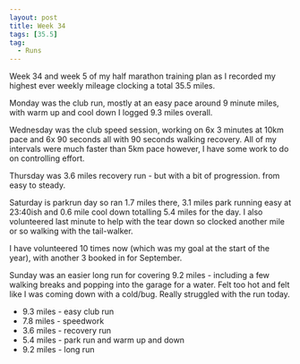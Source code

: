 ```yaml
---
layout: post
title: Week 34
tags: [35.5]
tag:
  - Runs
---
```


Week 34 and week 5 of my half marathon training plan as I recorded my highest ever weekly mileage clocking a total 35.5 miles.

Monday was the club run, mostly at an easy pace around 9 minute miles, with warm up and cool down I logged 9.3 miles overall.

Wednesday was the club speed session, working on 6x 3 minutes at 10km pace and 6x 90 seconds all with 90 seconds walking recovery.
All of my intervals were much faster than 5km pace however, I have some work to do on controlling effort.

Thursday was 3.6 miles recovery run - but with a bit of progression. from easy to steady.

Saturday is parkrun day so ran 1.7 miles there, 3.1 miles park running easy at 23:40ish and 0.6 mile cool down totalling 5.4 miles for the day. I also volunteered last minute to help with the tear down so clocked another mile or so walking with the tail-walker.

I have volunteered 10 times now (which was my goal at the start of the year), with another 3 booked in for September.

Sunday was an easier long run for covering 9.2 miles - including a few walking breaks and popping into the garage for a water. Felt too hot and felt like I was coming down with a cold/bug. Really struggled with the run today.

* 9.3 miles - easy club run
* 7.8 miles - speedwork
* 3.6 miles - recovery run
* 5.4 miles - park run and warm up and down
* 9.2 miles - long run
